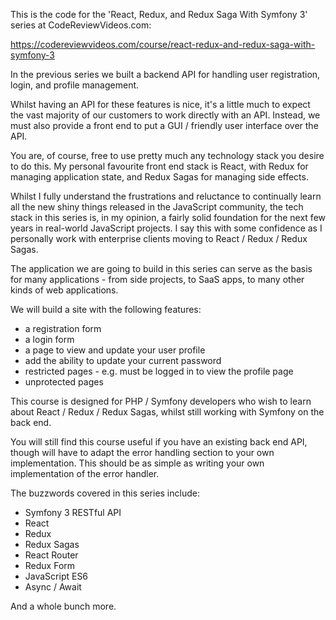 This is the code for the 'React, Redux, and Redux Saga With Symfony 3' series at CodeReviewVideos.com:

https://codereviewvideos.com/course/react-redux-and-redux-saga-with-symfony-3

In the previous series we built a backend API for handling user registration, login, and profile management.

Whilst having an API for these features is nice, it's a little much to expect the vast majority of our customers to work directly with an API. Instead, we must also provide a front end to put a GUI / friendly user interface over the API.

You are, of course, free to use pretty much any technology stack you desire to do this. My personal favourite front end stack is React, with Redux for managing application state, and Redux Sagas for managing side effects.

Whilst I fully understand the frustrations and reluctance to continually learn all the new shiny things released in the JavaScript community, the tech stack in this series is, in my opinion, a fairly solid foundation for the next few years in real-world JavaScript projects. I say this with some confidence as I personally work with enterprise clients moving to React / Redux / Redux Sagas.

The application we are going to build in this series can serve as the basis for many applications - from side projects, to SaaS apps, to many other kinds of web applications.

We will build a site with the following features:

* a registration form
* a login form
* a page to view and update your user profile
* add the ability to update your current password
* restricted pages - e.g. must be logged in to view the profile page
* unprotected pages

This course is designed for PHP / Symfony developers who wish to learn about React / Redux / Redux Sagas, whilst still working with Symfony on the back end.

You will still find this course useful if you have an existing back end API, though will have to adapt the error handling section to your own implementation. This should be as simple as writing your own implementation of the error handler.

The buzzwords covered in this series include:

* Symfony 3 RESTful API
* React
* Redux
* Redux Sagas
* React Router
* Redux Form
* JavaScript ES6
* Async / Await

And a whole bunch more.
